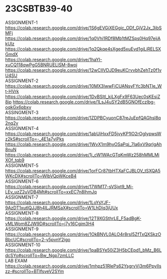 # 23CSBTB39-40
ASSIGNMENT-1  
https://colab.research.google.com/drive/1S6gEVGiXEGgic_ODf_GjV2Jx_3ibSMFj
https://colab.research.google.com/drive/1q0Vhi1RDf8Mb1tMZSps0Hq97eijAkUIz
https://colab.research.google.com/drive/1q2Qkqe4sXged5xuEvd1giLiRELSXGmdX      
https://colab.research.google.com/drive/1haYI-xuCQ118qwPgG5BNRUELlSM-8woj
https://colab.research.google.com/drive/12wCIIVDJD9euKCrvvbhZehTz0f1vU4SU   
ASSIGNMENT-2   
https://colab.research.google.com/drive/10MX3IwwFiCUANsyFYc3bNTle_Wt-HVrk
https://colab.research.google.com/drive/1DvBSltl_kiLXgFx9F63Uec0sKEsiZ8ip
https://colab.research.google.com/drive/1LsJ4uSY2dB5GNOfEczlbg-oqkGx6pbxy  
ASSINGMENT-3  
https://colab.research.google.com/drive/1ZDPBCyuonC87reJuEpfQAGhsl8q2nq2y   
ASSIGNMENT-4  
https://colab.research.google.com/drive/1abUiHxxFD5jvyKP1lO2rOgIypwsWz2kS#scrollTo=-_4E1a7yjPks    
https://colab.research.google.com/drive/1WvX1m9hyOSaPqj_7Ia6xV9qrlgAh8nuN  
https://colab.research.google.com/drive/1j_cW1WAcGTqKmWz258hMMLMiXOf_tqb9   
ASSIGNMENT-5  
https://colab.research.google.com/drive/1orFCr87tbHTXaFCJBLOV_tSXQA5WKcDX#scrollTo=WIbVQpWKceB4    
ASSIGNMENT-6  
https://colab.research.google.com/drive/17WMT7-sVSjxt9_Mi-LEv_uzZ2uVDB4Mt#scrollTo=xxEC7n8lhmJq    
ASSIGNMENT-7   
https://colab.research.google.com/drive/1LoYsYJF-9AzDT1xutIQJJ8h4ILJRMSaX#scrollTo=W1LhDIq3jUUx   
ASSIGNMENT-8   
https://colab.research.google.com/drive/12T9XGSthrLE_F5adBgK-vMLWom8ZJW9D#scrollTo=j7y16Cgjm3H4   
ASSIGNMENT-9   
https://colab.research.google.com/drive/1OkBNVL0ALO4r8rsI5ZfTxQXSkzOBbcUC#scrollTo=2-y5pvnY2igo  
ASSIGNMENT-10     
https://colab.research.google.com/drive/1paBSYe50iZ3H5bCEpd1_bMz_B6LdcSYo#scrollTo=Bw_Ngp7zmLLC   
LAB EXAM
https://colab.research.google.com/drive/1mhpz51RlePs62YsgrvVj3m6PpyIIszz-#scrollTo=BTIfsveV2SYm
